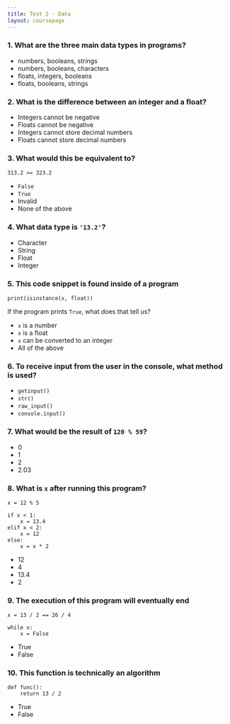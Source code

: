 ```yaml
---
title: Test 2 - Data
layout: coursepage
---
```


### 1. What are the three main data types in programs?

+ numbers, booleans, strings
+ numbers, booleans, characters
+ floats, integers, booleans
+ floats, booleans, strings

### 2. What is the difference between an integer and a float?

+ Integers cannot be negative
+ Floats cannot be negative
+ Integers cannot store decimal numbers
+ Floats cannot store decimal numbers

### 3. What would this be equivalent to?

    313.2 >= 323.2

+ `False`
+ `True`
+ Invalid
+ None of the above

### 4. What data type is `'13.2'`?

+ Character
+ String
+ Float
+ Integer

### 5. This code snippet is found inside of a program

    print(isinstance(x, float))

If the program prints `True`, what does that tell us?

+ `x` is a number
+ `x` is a float
+ `x` can be converted to an integer
+ All of the above

### 6. To receive input from the user in the console, what method is used?

+ `getinput()`
+ `str()`
+ `raw_input()`
+ `console.input()`

### 7. What would be the result of `120 % 59`?

+ 0
+ 1
+ 2
+ 2.03

### 8. What is `x` after running this program?

    x = 12 % 5
    
    if x < 1:
        x = 13.4
    elif x < 2:
        x = 12
    else:
        x = x * 2

+ 12
+ 4
+ 13.4
+ 2

### 9. The execution of this program  will eventually end

    x = 13 / 2 == 26 / 4

    while x:
        x = False

+ True
+ False

### 10. This function is technically an algorithm

    def func():
        return 13 / 2

+ True
+ False
